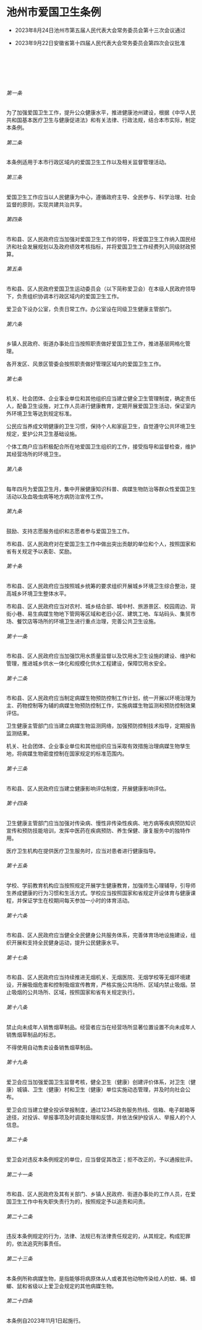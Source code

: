 # 池州市爱国卫生条例

- 2023年8月24日池州市第五届人民代表大会常务委员会第十三次会议通过

- 2023年9月22日安徽省第十四届人民代表大会常务委员会第四次会议批准

<!-- INFO END -->

​

​

​

###### 第一条

为了加强爱国卫生工作，提升公众健康水平，推进健康池州建设，根据《中华人民共和国基本医疗卫生与健康促进法》和有关法律、行政法规，结合本市实际，制定本条例。

###### 第二条

本条例适用于本市行政区域内的爱国卫生工作以及相关监督管理活动。

###### 第三条

爱国卫生工作应当以人民健康为中心，遵循政府主导、全民参与、科学治理、社会监督的原则，实现共建共治共享。

###### 第四条

市和县、区人民政府应当加强对爱国卫生工作的领导，将爱国卫生工作纳入国民经济和社会发展规划以及政府绩效考核指标，并将爱国卫生工作经费列入同级财政预算。

###### 第五条

市和县、区人民政府爱国卫生运动委员会（以下简称爱卫会）在本级人民政府领导下，负责组织协调本行政区域内的爱国卫生工作。

爱卫会下设办公室，负责日常工作。办公室设在同级卫生健康主管部门。

###### 第六条

乡镇人民政府、街道办事处应当按照职责做好爱国卫生工作，推进基层网格化管理。

各开发区、风景区管委会按照职责做好管理区域内的爱国卫生工作。

###### 第七条

机关、社会团体、企业事业单位和其他组织应当建立健全卫生管理制度，确定责任人，配备卫生设施，对工作人员进行健康教育，定期开展爱国卫生活动，保证室内外环境卫生等达到规定标准。

公民应当养成文明健康的卫生习惯，保持个人和家庭卫生，自觉遵守公共环境卫生规定，爱护公共卫生基础设施。

个体工商户应当积极配合所在地爱国卫生组织的工作，接受指导和监督检查，维护其经营场所的环境卫生。

###### 第八条

每年四月为爱国卫生月，集中开展健康知识科普、病媒生物防治等群众性爱国卫生活动以及血吸虫病等地方病防治宣传工作。

###### 第九条

鼓励、支持志愿服务组织和志愿者参与爱国卫生工作。

市和县、区人民政府对在爱国卫生工作中做出突出贡献的单位和个人，按照国家和省有关规定予以表彰、奖励。

###### 第十条

市和县、区人民政府应当按照城乡统筹的要求组织开展城乡环境卫生综合整治，提高城乡环境卫生整体水平。

市和县、区人民政府应当对农村、城乡结合部、城中村、旅游景区、校园周边、背街小巷、易生病媒生物地下管网等区域和老旧小区、建筑工地、车站码头、集贸市场、餐饮店等场所的环境卫生进行重点治理，完善公共卫生设施。

###### 第十一条

市和县、区人民政府应当加强饮用水质量监督以及饮用水卫生设施的建设、维护和管理，推进城乡供水一体化和规模化供水工程建设，保障饮用水安全。

###### 第十二条

市和县、区人民政府应当制定病媒生物预防控制工作计划，统一开展以环境治理为主、药物控制等为辅的病媒生物预防控制工作，实施病媒生物监测和预防控制效果评估。

卫生健康主管部门应当建立病媒生物监测网络，加强预防控制技术指导，定期报告监测结果。

机关、社会团体、企业事业单位和其他组织应当采取有效措施治理病媒生物孳生地，将病媒生物密度控制在国家规定的标准范围内。

###### 第十三条

市和县、区人民政府应当建立健康影响评估制度，开展健康影响评估。

###### 第十四条

卫生健康主管部门应当加强对传染病、慢性非传染性疾病、地方病等疾病预防知识宣传和预防技能培训，发挥中医药在疾病预防、养生保健、康复服务中的独特作用。

医疗卫生机构在提供医疗卫生服务时，应当对患者进行健康指导。

###### 第十五条

学校、学前教育机构应当按照规定开展学生健康教育，加强师生心理辅导，引导师生养成健康的行为习惯和生活方式。学校应当按照国家和省规定开设体育与健康课程，并保证学生在校期间每天参加一小时的体育活动。

###### 第十六条

市和县、区人民政府应当健全全民健身公共服务体系，完善体育场地设施建设，组织开展和支持全民健身运动，提升公民健康水平。

###### 第十七条

市和县、区人民政府应当持续推进无烟机关、无烟医院、无烟学校等无烟环境建设，开展吸烟危害和控制吸烟宣传教育，严格实施公共场所、区域内禁止吸烟。禁止吸烟的公共场所、区域，按照国家和省有关规定执行。

###### 第十八条

禁止向未成年人销售烟草制品。经营者应当在经营场所显著位置设置不向未成年人销售烟草制品的标志。

不得使用自动售卖设备销售烟草制品。

###### 第十九条

爱卫会应当加强爱国卫生监督考核，健全卫生（健康）创建评价体系，对卫生（健康）城镇、卫生（健康）村和卫生（健康）单位实施动态管理，并及时向社会公布。

爱卫会应当建立健全投诉举报制度，通过12345政务服务热线、信箱、电子邮箱等途径，对投诉、举报事项及时调查处理和反馈，并依法保护投诉人、举报人的个人信息。

###### 第二十条

爱卫会对违反本条例规定的单位，应当督促其改正；拒不改正的，予以通报批评。

###### 第二十一条

市和县、区人民政府及其有关部门、乡镇人民政府、街道办事处的工作人员，在爱国卫生工作中有失职失责行为的，按照规定予以追责和问责。

###### 第二十二条

违反本条例规定的行为，法律、法规已有法律责任规定的，从其规定。构成犯罪的，依法追究刑事责任。

###### 第二十三条

本条例所称病媒生物，是指能够将病原体从人或者其他动物传染给人的蚊、蝇、蟑螂、鼠和省级以上爱卫会规定的其他病媒生物。

###### 第二十四条

本条例自2023年11月1日起施行。
